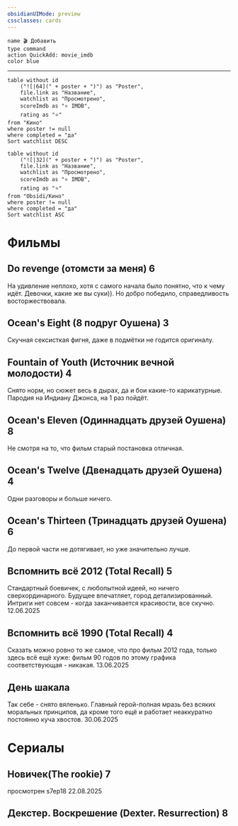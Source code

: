 ```yaml
---
obsidianUIMode: preview
cssclasses: cards
---
```



```button
name 🎬 Добавить
type command
action QuickAdd: movie_imdb
color blue 
```

---
```dataview
table without id
	("![|64](" + poster + ")") as "Poster",
	file.link as "Название",
	watchlist as "Просмотрено",
	scoreImdb as "⭐ IMDB",
	rating as "⭐"
from "Кино"
where poster != null
where completed = "да"
Sort watchlist DESC
```

```dataview
table without id
	("![|32](" + poster + ")") as "Poster",
	file.link as "Название",
	watchlist as "Просмотрено",
	scoreImdb as "⭐ IMDB",
	rating as "⭐"
from "Obsidi/Кино"
where poster != null
where completed = "да"
Sort watchlist ASC
```


# Фильмы
## Do revenge (отомсти за меня) 6
На удивление неплохо, хотя с самого начала было понятно, что к чему идёт. Девочки, какие же вы суки)). Но добро победило, справедливость 
восторжествовала.
## Ocean's Eight (8 подруг Оушена) 3
Скучная сексисткая фигня, даже в подмётки не годится оригиналу.
## Fountain of Youth (Источник вечной молодости) 4
Снято норм, но сюжет весь в дырах, да и бои какие-то карикатурные. Пародия на Индиану Джонса, на 1 раз пойдёт.
## Ocean's Eleven (Одиннадцать друзей Оушена) 8
Не смотря на то, что фильм старый постановка отличная.
## Ocean's Twelve (Двенадцать друзей Оушена) 4
Одни разговоры и больше ничего.
## Ocean's Thirteen (Тринадцать друзей Оушена) 6
До первой части не дотягивает, но уже значительно лучше.
## Вспомнить всё 2012 (Total Recall) 5
Стандартный боевичек, с любопытной идеей, но ничего сверхординарного. Будущее впечатляет, город детализированный. Интриги нет совсем - когда заканчивается красивости, все скучно.  
12.06.2025
## Вспомнить всё 1990 (Total Recall) 4
Сказать можно ровно то же самое, что про фильм 2012 года, только здесь всё ещё хуже: фильм 90 годов по этому графика соответствующая - никакая.
13.06.2025

## День шакала
Так себе - снято вяленько. Главный герой-полная мразь без всяких моральных принципов, да кроме того ещё и работает неаккуратно постоянно куча хвостов.
30.06.2025

# Сериалы
## Новичек(The rookie) 7
просмотрен s7ep18
22.08.2025

## Декстер. Воскрешение (Dexter. Resurrection) 8